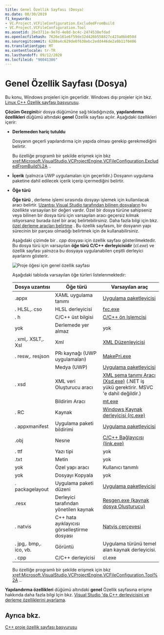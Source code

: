 ```yaml
---
title: Genel Özellik Sayfası (Dosya)
ms.date: 08/30/2019
f1_keywords:
- VC.Project.VCFileConfiguration.ExcludedFromBuild
- VC.Project.VCFileConfiguration.Tool
ms.assetid: 26e3711e-9e7d-4e8d-bc4c-2474538efdad
ms.openlocfilehash: 7626e161e6f59de32d426b558827c423a0bb050d
ms.sourcegitcommit: 6280a4c629de0f638ebc2edd446de2a9b11f0406
ms.translationtype: MT
ms.contentlocale: tr-TR
ms.lasthandoff: 09/12/2020
ms.locfileid: "90041386"
---
```

# <a name="general-property-page-file"></a>Genel Özellik Sayfası (Dosya)

Bu konu, Windows projeleri için geçerlidir. Windows dışı projeler için bkz. [Linux C++ Özellik sayfası başvurusu](../../linux/prop-pages-linux.md).

**Çözüm Gezgini**bir dosya düğümüne sağ tıkladığınızda, **yapılandırma özellikleri** düğümü altındaki **genel** Özellik sayfası açılır. Aşağıdaki özellikleri içerir:

- **Derlemeden hariç tutuldu**

   Dosyanın geçerli yapılandırma için yapıda olması gerekip gerekmediğini belirtir.

   Bu özelliğe programlı bir şekilde erişmek için bkz <xref:Microsoft.VisualStudio.VCProjectEngine.VCFileConfiguration.ExcludedFromBuild%2A> ..

- **İçerik** (yalnızca UWP uygulamaları için geçerlidir.) Dosyanın uygulama paketine dahil edilecek içerik içerip içermediğini belirtir.

- **Öğe türü**

   **Öğe türü** , derleme işlemi sırasında dosyayı işlemek için kullanılacak aracı belirtir. [Uzantısı Visual Studio tarafından bilinen dosyaların](/visualstudio/extensibility/visual-cpp-project-extensibility#project-items) bu özellikte varsayılan bir değeri vardır. Özel bir dosya türüne sahipseniz veya bilinen bir dosya türü için varsayılan aracı geçersiz kılmak istiyorsanız burada özel bir araç belirtebilirsiniz. Daha fazla bilgi için bkz. [özel derleme araçları belirtme](../specifying-custom-build-tools.md) . Bu özellik sayfasını, bir dosyanın yapı sürecinin bir parçası olmadığı belirtmek için de kullanabilirsiniz.

   Aşağıdaki çizimde bir *. cpp* dosyası için özellik sayfası gösterilmektedir. Bu dosya türü için varsayılan **öğe türü** **C/C++ derleyicisidir** (*cl.exe*) ve özellik sayfası yalnızca bu dosyaya uygulanabilen çeşitli derleyici ayarlarını gösterir.

   ![Proje öğesi için genel özellik sayfası](media/file-general-item-type.png "Öğe türü seçenekleri")

    Aşağıdaki tabloda varsayılan öğe türleri listelenmektedir:

    |Dosya uzantısı|Öğe türü|Varsayılan araç|
    |-|-|-|
    |.appx|XAML uygulama tanımı|[Uygulama paketleyicisi](/windows/win32/appxpkg/make-appx-package--makeappx-exe-)|
    |. HLSL,. cso|HLSL derleyicisi|[fxc.exe](/windows/win32/direct3dtools/fxc)|
    |. h|C/C++ üst bilgisi|[C/C++ ön Işlemcisi](../../preprocessor/c-cpp-preprocessor-reference.md)|
    |yok|Derlemede yer almaz|yok|
    |. xml,. XSLT,. Xsl|Xml|[XML Düzenleyicisi](/visualstudio/xml-tools/xml-editor)|
    |. resw,. resjson|PRı kaynağı (UWP uygulamaları)|[MakePri.exe](/windows/uwp/app-resources/compile-resources-manually-with-makepri)|
    ||Medya (UWP)|[Uygulama paketleyicisi](/windows/win32/appxpkg/make-appx-package--makeappx-exe-)|
    |. xsd|XML veri Oluşturucu aracı|[XML şema tanımı Aracı (Xsd.exe)](/dotnet/standard/serialization/xml-schema-definition-tool-xsd-exe) (.NET iş yükü gerektirir. MSVC 'e dahil değildir.)|
    ||Bildirim Aracı|[mt.exe](/windows/win32/sbscs/mt-exe)|
    |. RC|Kaynak|[Windows Kaynak derleyicisi (rc.exe)](/windows/win32/menurc/resource-compiler)|
    |. appxmanifest|Uygulama paketi bildirimi|[Uygulama paketleyicisi](/windows/win32/appxpkg/make-appx-package--makeappx-exe-)|
    |.obj|Nesne|[C/C++ Bağlayıcısı (link.exe)](cl-invokes-the-linker.md)|
    |. ttf|Yazı tipi|yok|
    |.txt|Metin|yok|
    |yok|Özel yapı aracı|Kullanıcı tanımlı|
    |yok|Dosyayı Kopyala|yok|
    |. packagelayout|Uygulama paketi düzeni|[Uygulama paketleyicisi](/windows/win32/appxpkg/make-appx-package--makeappx-exe-)|
    |.resx|Derleyici tarafından yönetilen kaynak|[Resgen.exe (kaynak dosya Oluşturucu)](/dotnet/framework/tools/resgen-exe-resource-file-generator)|
    |. natvis|C++ hata ayıklayıcısı görselleştirme dosyası|[Natvis çerçevesi](/visualstudio/debugger/create-custom-views-of-native-objects)|
    |. jpg,. bmp,. ico, vb.|Görüntü|Uygulama türünü temel alan kaynak derleyicisi.|
    |. cpp|C/C++ derleyicisi|cl.exe|

   Bu özelliğe programlı bir şekilde erişmek için bkz <xref:Microsoft.VisualStudio.VCProjectEngine.VCFileConfiguration.Tool%2A> ..

**Yapılandırma özellikleri** düğümü altındaki **genel** Özellik sayfasına erişme hakkında daha fazla bilgi Için bkz. [Visual Studio 'da C++ derleyicisini ve derleme özelliklerini ayarlama](../working-with-project-properties.md).

## <a name="see-also"></a>Ayrıca bkz.

[C++ proje özellik sayfası başvurusu](property-pages-visual-cpp.md)
